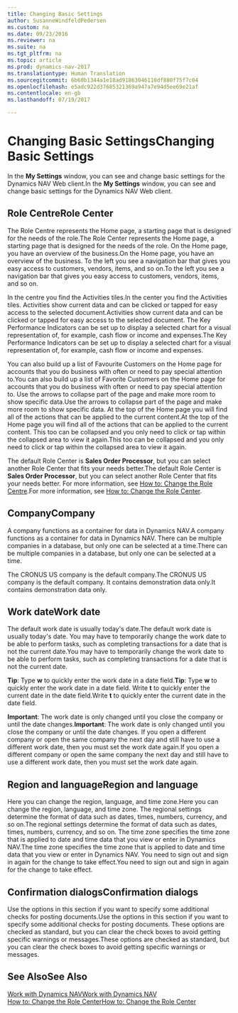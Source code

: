 ```yaml
---
title: Changing Basic Settings
author: SusanneWindfeldPedersen
ms.custom: na
ms.date: 09/23/2016
ms.reviewer: na
ms.suite: na
ms.tgt_pltfrm: na
ms.topic: article
ms.prod: dynamics-nav-2017
ms.translationtype: Human Translation
ms.sourcegitcommit: 6b60b1344a1e18ad91863046110df880f75f7c04
ms.openlocfilehash: e5adc922d37685321369a947a7e94d5ee69e21af
ms.contentlocale: en-gb
ms.lasthandoff: 07/19/2017

---
```


# <a name="changing-basic-settings"></a><span data-ttu-id="42a94-102">Changing Basic Settings</span><span class="sxs-lookup"><span data-stu-id="42a94-102">Changing Basic Settings</span></span>
<span data-ttu-id="42a94-103">In the **My Settings** window, you can see and change basic settings for the Dynamics NAV Web client.</span><span class="sxs-lookup"><span data-stu-id="42a94-103">In the **My Settings** window, you can see and change basic settings for the Dynamics NAV Web client.</span></span>  

## <a name="role-center"></a><span data-ttu-id="42a94-104">Role Centre</span><span class="sxs-lookup"><span data-stu-id="42a94-104">Role Center</span></span>
<span data-ttu-id="42a94-105">The Role Centre represents the Home page, a starting page that is designed for the needs of the role.</span><span class="sxs-lookup"><span data-stu-id="42a94-105">The Role Center represents the Home page, a starting page that is designed for the needs of the role.</span></span> <span data-ttu-id="42a94-106">On the Home page, you have an overview of the business.</span><span class="sxs-lookup"><span data-stu-id="42a94-106">On the Home page, you have an overview of the business.</span></span> <span data-ttu-id="42a94-107">To the left you see a navigation bar that gives you easy access to customers, vendors, items, and so on.</span><span class="sxs-lookup"><span data-stu-id="42a94-107">To the left you see a navigation bar that gives you easy access to customers, vendors, items, and so on.</span></span>

<span data-ttu-id="42a94-108">In the centre you find the Activities tiles.</span><span class="sxs-lookup"><span data-stu-id="42a94-108">In the center you find the Activities tiles.</span></span> <span data-ttu-id="42a94-109">Activities show current data and can be clicked or tapped for easy access to the selected document.</span><span class="sxs-lookup"><span data-stu-id="42a94-109">Activities show current data and can be clicked or tapped for easy access to the selected document.</span></span> <span data-ttu-id="42a94-110">The Key Performance Indicators can be set up to display a selected chart for a visual representation of, for example, cash flow or income and expenses.</span><span class="sxs-lookup"><span data-stu-id="42a94-110">The Key Performance Indicators can be set up to display a selected chart for a visual representation of, for example, cash flow or income and expenses.</span></span>

<span data-ttu-id="42a94-111">You can also build up a list of Favourite Customers on the Home page for accounts that you do business with often or need to pay special attention to.</span><span class="sxs-lookup"><span data-stu-id="42a94-111">You can also build up a list of Favorite Customers on the Home page for accounts that you do business with often or need to pay special attention to.</span></span> <span data-ttu-id="42a94-112">Use the arrows to collapse part of the page and make more room to show specific data.</span><span class="sxs-lookup"><span data-stu-id="42a94-112">Use the arrows to collapse part of the page and make more room to show specific data.</span></span> <span data-ttu-id="42a94-113">At the top of the Home page you will find all of the actions that can be applied to the current content.</span><span class="sxs-lookup"><span data-stu-id="42a94-113">At the top of the Home page you will find all of the actions that can be applied to the current content.</span></span> <span data-ttu-id="42a94-114">This too can be collapsed and you only need to click or tap within the collapsed area to view it again.</span><span class="sxs-lookup"><span data-stu-id="42a94-114">This too can be collapsed and you only need to click or tap within the collapsed area to view it again.</span></span>

<span data-ttu-id="42a94-115">The default Role Center is **Sales Order Processor**, but you can select another Role Center that fits your needs better.</span><span class="sxs-lookup"><span data-stu-id="42a94-115">The default Role Center is **Sales Order Processor**, but you can select another Role Center that fits your needs better.</span></span> <span data-ttu-id="42a94-116">For more information, see [How to: Change the Role Centre](ui-change-role.md).</span><span class="sxs-lookup"><span data-stu-id="42a94-116">For more information, see [How to: Change the Role Center](ui-change-role.md).</span></span>

## <a name="company"></a><span data-ttu-id="42a94-117">Company</span><span class="sxs-lookup"><span data-stu-id="42a94-117">Company</span></span>
<span data-ttu-id="42a94-118">A company functions as a container for data in Dynamics NAV.</span><span class="sxs-lookup"><span data-stu-id="42a94-118">A company functions as a container for data in Dynamics NAV.</span></span> <span data-ttu-id="42a94-119">There can be multiple companies in a database, but only one can be selected at a time.</span><span class="sxs-lookup"><span data-stu-id="42a94-119">There can be multiple companies in a database, but only one can be selected at a time.</span></span>

<span data-ttu-id="42a94-120">The CRONUS US company is the default company.</span><span class="sxs-lookup"><span data-stu-id="42a94-120">The CRONUS US company is the default company.</span></span> <span data-ttu-id="42a94-121">It contains demonstration data only.</span><span class="sxs-lookup"><span data-stu-id="42a94-121">It contains demonstration data only.</span></span>   

## <a name="work-date"></a><span data-ttu-id="42a94-122">Work date</span><span class="sxs-lookup"><span data-stu-id="42a94-122">Work date</span></span>
<span data-ttu-id="42a94-123">The default work date is usually today's date.</span><span class="sxs-lookup"><span data-stu-id="42a94-123">The default work date is usually today's date.</span></span> <span data-ttu-id="42a94-124">You may have to temporarily change the work date to be able to perform tasks, such as completing transactions for a date that is not the current date.</span><span class="sxs-lookup"><span data-stu-id="42a94-124">You may have to temporarily change the work date to be able to perform tasks, such as completing transactions for a date that is not the current date.</span></span>

<span data-ttu-id="42a94-125">**Tip**: Type **w** to quickly enter the work date in a date field.</span><span class="sxs-lookup"><span data-stu-id="42a94-125">**Tip**: Type **w** to quickly enter the work date in a date field.</span></span> <span data-ttu-id="42a94-126">Write **t** to quickly enter the current date in the date field.</span><span class="sxs-lookup"><span data-stu-id="42a94-126">Write **t** to quickly enter the current date in the date field.</span></span>

<span data-ttu-id="42a94-127">**Important**: The work date is only changed until you close the company or until the date changes.</span><span class="sxs-lookup"><span data-stu-id="42a94-127">**Important**: The work date is only changed until you close the company or until the date changes.</span></span> <span data-ttu-id="42a94-128">If you open a different company or open the same company the next day and still have to use a different work date, then you must set the work date again.</span><span class="sxs-lookup"><span data-stu-id="42a94-128">If you open a different company or open the same company the next day and still have to use a different work date, then you must set the work date again.</span></span>

## <a name="region-and-language"></a><span data-ttu-id="42a94-129">Region and language</span><span class="sxs-lookup"><span data-stu-id="42a94-129">Region and language</span></span>
<span data-ttu-id="42a94-130">Here you can change the region, language, and time zone.</span><span class="sxs-lookup"><span data-stu-id="42a94-130">Here you can change the region, language, and time zone.</span></span> <span data-ttu-id="42a94-131">The regional settings determine the format of data such as dates, times, numbers, currency, and so on.</span><span class="sxs-lookup"><span data-stu-id="42a94-131">The regional settings determine the format of data such as dates, times, numbers, currency, and so on.</span></span> <span data-ttu-id="42a94-132">The time zone specifies the time zone that is applied to date and time data that you view or enter in Dynamics NAV.</span><span class="sxs-lookup"><span data-stu-id="42a94-132">The time zone specifies the time zone that is applied to date and time data that you view or enter in Dynamics NAV.</span></span> <span data-ttu-id="42a94-133">You need to sign out and sign in again for the change to take effect.</span><span class="sxs-lookup"><span data-stu-id="42a94-133">You need to sign out and sign in again for the change to take effect.</span></span>

## <a name="confirmation-dialogs"></a><span data-ttu-id="42a94-134">Confirmation dialogs</span><span class="sxs-lookup"><span data-stu-id="42a94-134">Confirmation dialogs</span></span>
<span data-ttu-id="42a94-135">Use the options in this section if you want to specify some additional checks for posting documents.</span><span class="sxs-lookup"><span data-stu-id="42a94-135">Use the options in this section if you want to specify some additional checks for posting documents.</span></span> <span data-ttu-id="42a94-136">These options are checked as standard, but you can clear the check boxes to avoid getting specific warnings or messages.</span><span class="sxs-lookup"><span data-stu-id="42a94-136">These options are checked as standard, but you can clear the check boxes to avoid getting specific warnings or messages.</span></span>

## <a name="see-also"></a><span data-ttu-id="42a94-137">See Also</span><span class="sxs-lookup"><span data-stu-id="42a94-137">See Also</span></span>
[<span data-ttu-id="42a94-138">Work with Dynamics NAV</span><span class="sxs-lookup"><span data-stu-id="42a94-138">Work with Dynamics NAV</span></span>](ui-work-product.md)  
[<span data-ttu-id="42a94-139">How to: Change the Role Center</span><span class="sxs-lookup"><span data-stu-id="42a94-139">How to: Change the Role Center</span></span>](ui-change-role.md)  


